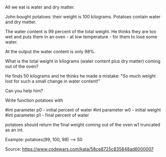 All we eat is water and dry matter.

John bought potatoes: their weight is 100 kilograms. Potatoes contain water and dry matter.

The water content is 99 percent of the total weight. He thinks they are too wet and puts them in an oven - at low temperature - for them to lose some water.

At the output the water content is only 98%.

What is the total weight in kilograms (water content plus dry matter) coming out of the oven?

He finds 50 kilograms and he thinks he made a mistake: "So much weight lost for such a small change in water content!"

Can you help him?

Write function potatoes with

#int parameter p0 - initial percent of water
#int parameter w0 - initial weight 
#int parameter p1 - final percent of water 

potatoes should return the final weight coming out of the oven w1 truncated as an int.

Example:
potatoes(99, 100, 98) --> 50

Source: https://www.codewars.com/kata/58ce8725c835848ad6000007
